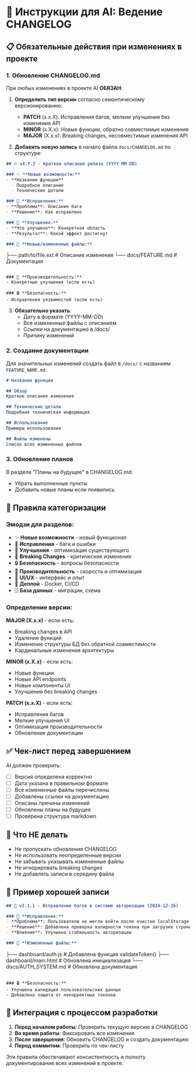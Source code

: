 # 🤖 Инструкции для AI: Ведение CHANGELOG

## 📋 Обязательные действия при изменениях в проекте

### 1. Обновление CHANGELOG.md

При любых изменениях в проекте AI **ОБЯЗАН**:

1. **Определить тип версии** согласно семантическому версионированию:
   - **PATCH** (x.x.X): Исправления багов, мелкие улучшения без изменения API
   - **MINOR** (x.X.x): Новые функции, обратно совместимые изменения
   - **MAJOR** (X.x.x): Breaking changes, несовместимые изменения API

2. **Добавить новую запись** в начало файла `docs/CHANGELOG.md` по структуре:

```markdown
## 🔥 vX.Y.Z - Краткое описание релиза (YYYY-MM-DD)

### ✨ **Новые возможности:**
- **Название функции**
  - Подробное описание
  - Технические детали

### 🐛 **Исправления:**
- **Проблема**: Описание бага
- **Решение**: Как исправлено

### 🔧 **Улучшения:**
- **Что улучшено**: Конкретная область
- **Результат**: Какой эффект достигнут

### 📁 **Новые/измененные файлы:**
```
├── path/to/file.ext        # Описание изменения
└── docs/FEATURE.md         # Документация
```

### 🚀 **Производительность:**
- Конкретные улучшения (если есть)

### 🔒 **Безопасность:**
- Исправления уязвимостей (если есть)
```

3. **Обязательно указать**:
   - Дату в формате (YYYY-MM-DD)
   - Все измененные файлы с описанием
   - Ссылки на документацию в /docs/
   - Причину изменений

### 2. Создание документации

Для значительных изменений создать файл в `/docs/` с названием `FEATURE_NAME.md`:

```markdown
# Название функции

## Обзор
Краткое описание изменения

## Технические детали
Подробная техническая информация

## Использование
Примеры использования

## Файлы изменены
Список всех измененных файлов
```

### 3. Обновление планов

В разделе "Планы на будущее" в CHANGELOG.md:
- Убрать выполненные пункты
- Добавить новые планы если появились

## 🎯 Правила категоризации

### Эмодзи для разделов:
- ✨ **Новые возможности** - новый функционал
- 🐛 **Исправления** - баги и ошибки  
- 🔧 **Улучшения** - оптимизация существующего
- 🔄 **Breaking Changes** - критические изменения
- 🔒 **Безопасность** - вопросы безопасности
- 🚀 **Производительность** - скорость и оптимизация
- 📱 **UI/UX** - интерфейс и опыт
- 🐳 **Деплой** - Docker, CI/CD
- 🗄️ **База данных** - миграции, схема

### Определение версии:

**MAJOR (X.x.x)** - если есть:
- Breaking changes в API
- Удаление функций
- Изменение структуры БД без обратной совместимости
- Кардинальные изменения архитектуры

**MINOR (x.X.x)** - если есть:
- Новые функции
- Новые API endpoints
- Новые компоненты UI
- Улучшения без breaking changes

**PATCH (x.x.X)** - если есть:
- Исправления багов
- Мелкие улучшения UI
- Оптимизация производительности
- Обновление документации

## ✅ Чек-лист перед завершением

AI должен проверить:
- [ ] Версия определена корректно
- [ ] Дата указана в правильном формате
- [ ] Все измененные файлы перечислены
- [ ] Добавлены ссылки на документацию
- [ ] Описаны причины изменений
- [ ] Обновлены планы на будущее
- [ ] Проверена структура markdown

## 🚫 Что НЕ делать

- Не пропускать обновление CHANGELOG
- Не использовать неопределенные версии
- Не забывать указывать измененные файлы
- Не игнорировать breaking changes
- Не добавлять записи в середину файла

## 📝 Пример хорошей записи

```markdown
## 🔧 v2.1.1 - Исправление багов в системе авторизации (2024-12-26)

### 🐛 **Исправления:**
- **Проблема**: Пользователи не могли войти после очистки localStorage
- **Решение**: Добавлена проверка валидности токена при загрузке страницы
- **Влияние**: Улучшена стабильность авторизации

### 📁 **Измененные файлы:**
```
├── dashboard/auth.js           # Добавлена функция validateToken()
├── dashboard/main.html         # Обновлена инициализация
└── docs/AUTH_SYSTEM.md         # Обновлена документация
```

### 🔒 **Безопасность:**
- Улучшена валидация пользовательских данных
- Добавлена защита от некорректных токенов
```

## 🔄 Интеграция с процессом разработки

1. **Перед началом работы**: Проверить текущую версию в CHANGELOG
2. **Во время работы**: Фиксировать все изменения
3. **После завершения**: Обновить CHANGELOG и создать документацию
4. **Перед коммитом**: Проверить по чек-листу

Эти правила обеспечивают консистентность и полноту документирования всех изменений в проекте.